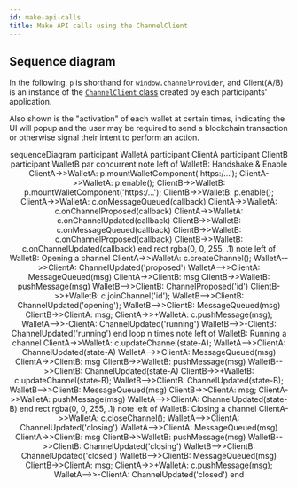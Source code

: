 ```yaml
---
id: make-api-calls
title: Make API calls using the ChannelClient
---
```



## Sequence diagram
In the following, `p` is shorthand for `window.channelProvider`, and Client(A/B) is an instance of the [`ChannelClient` class](../channel-client-api/channel-client.channelclient) created by each participants' application. 

Also shown is the "activation" of each wallet at certain times, indicating the UI will popup and the user may be required to send a blockchain transaction or otherwise signal their intent to perform an action. 

<div class="mermaid" align="center">
sequenceDiagram
participant WalletA
participant ClientA
participant ClientB
participant WalletB
    par concurrent
    note left of WalletB: Handshake & Enable
        ClientA->>WalletA: p.mountWalletComponent('https:/...');
        ClientA->>WalletA: p.enable();
        ClientB->>WalletB: p.mountWalletComponent('https:/...');
        ClientB->>WalletB: p.enable();
        ClientA->>WalletA: c.onMessageQueued(callback)
        ClientA->>WalletA: c.onChannelProposed(callback)
        ClientA->>WalletA: c.onChannelUpdated(callback)
        ClientB->>WalletB: c.onMessageQueued(callback)
        ClientB->>WalletB: c.onChannelProposed(callback)
        ClientB->>WalletB: c.onChannelUpdated(callback)
    end
rect rgba(0, 0, 255, .1)
    note left of WalletB: Opening a channel
    ClientA->>WalletA: c.createChannel();
    WalletA-->>ClientA: ChannelUpdated('proposed')
    WalletA-->>ClientA: MessageQueued(msg)
    ClientA->>ClientB: msg
    ClientB->>WalletB: pushMessage(msg)
    WalletB-->>ClientB: ChannelProposed('id')
    ClientB->>+WalletB: c.joinChannel('id');
    WalletB-->>ClientB: ChannelUpdated('opening');
    WalletB-->>ClientB: MessageQueued(msg)
    ClientB->>ClientA: msg;
    ClientA->>+WalletA: c.pushMessage(msg);
    WalletA-->>-ClientA: ChannelUpdated('running')
    WalletB-->>-ClientB: ChannelUpdated('running')
end
loop n times 
    note left of WalletB: Running a channel
    ClientA->>WalletA: c.updateChannel(state-A);
    WalletA-->>ClientA: ChannelUpdated(state-A)
    WalletA-->>ClientA: MessageQueued(msg)
    ClientA->>ClientB: msg
    ClientB->>WalletB: pushMessage(msg)
    WalletB-->>ClientB: ChannelUpdated(state-A)
    ClientB->>+WalletB: c.updateChannel(state-B);
    WalletB-->>ClientB: ChannelUpdated(state-B);
    WalletB-->>ClientB: MessageQueued(msg)
    ClientB->>ClientA: msg;
    ClientA->>WalletA: pushMessage(msg)
    WalletA-->>ClientA: ChannelUpdated(state-B)
end
rect rgba(0, 0, 255, .1)
note left of WalletB: Closing a channel
    ClientA->>WalletA: c.closeChannel();
    WalletA-->>ClientA: ChannelUpdated('closing')
    WalletA-->>ClientA: MessageQueued(msg)
    ClientA->>ClientB: msg
    ClientB->>WalletB: pushMessage(msg)
    WalletB-->>ClientB: ChannelUpdated('closing')
    WalletB-->>ClientB: ChannelUpdated('closed')
    WalletB-->>ClientB: MessageQueued(msg)
    ClientB->>ClientA: msg;
    ClientA->>+WalletA: c.pushMessage(msg);
    WalletA-->>-ClientA: ChannelUpdated('closed')
end
</div>
